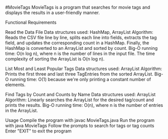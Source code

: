 #MovieTags
MovieTags is a program that searches for movie tags and displays the results in a user-friendly manner.

Functional Requirements

Read the Data File
Data structures used: HashMap, ArrayList
Algorithm: Reads the CSV file line by line, splits each line into fields, extracts the tag field, and updates the corresponding count in a HashMap. Finally, the HashMap is converted to an ArrayList and sorted by count.
Big-O running time: O(n log n), where n is the number of lines in the input file. The time complexity of sorting the ArrayList is O(n log n).

List Most and Least Popular Tags
Data structures used: ArrayList
Algorithm: Prints the first three and last three TagEntries from the sorted ArrayList.
Big-O running time: O(1) because we're only printing a constant number of elements.

Find Tags by Count and Counts by Name
Data structures used: ArrayList
Algorithm: Linearly searches the ArrayList for the desired tag/count and prints the results.
Big-O running time: O(n), where n is the number of entries in the ArrayList.

Usage
Compile the program with javac MovieTags.java
Run the program with java MovieTags
Follow the prompts to search for tags or tag counts
Enter "EXIT" to exit the program
